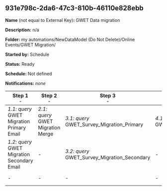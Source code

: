 ## 931e798c-2da6-47c3-810b-46110e828ebb

**Name** (not equal to External Key)**:** GWET Data migration

**Description:** n/a

**Folder:** my automations/NewDataModel (Do Not Delete)/Online Events/GWET Migration/

**Started by:** Schedule

**Status:** Ready

**Schedule:** Not defined

**Notifications:** _none_


| Step 1<br>_<small>-</small>_ | Step 2<br>_<small>-</small>_ | Step 3<br>_<small>-</small>_ | Step 4<br>_<small>-</small>_ | Step 5<br>_<small>-</small>_ | Step 6<br>_<small>-</small>_ | Step 7<br>_<small>-</small>_ |
| --- | --- | --- | --- | --- | --- | --- |
| _1.1: query_<br>GWET Migration Primary Email | _2.1: query_<br>GWET Migration Merge | _3.1: query_<br>GWET_Survey_Migration_Primary | _4.1: query_<br>GWET_Suevey_Migration | _5.1: query_<br>GWET_Agenda_Migration | _6.1: query_<br>ContactToOnlineEvent_Migration | _7.1: query_<br>Missing_Contacts |
| _1.2: query_<br>GWET Migration Secondary Email | - | _3.2: query_<br>GWET_Survey_Migration_Secondary | - | _5.2: query_<br>GWET_Events_Migration | _6.2: query_<br>Survey_Migration | - |
| - | - | - | - | _5.3: query_<br>GWET_Speaker_Migration | - | - |
